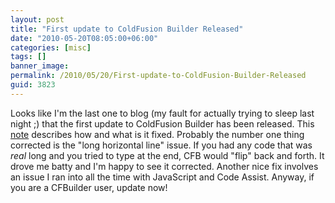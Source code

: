 ```yaml
---
layout: post
title: "First update to ColdFusion Builder Released"
date: "2010-05-20T08:05:00+06:00"
categories: [misc]
tags: []
banner_image: 
permalink: /2010/05/20/First-update-to-ColdFusion-Builder-Released
guid: 3823
---
```


Looks like I'm the last one to blog (my fault for actually trying to sleep last night ;) that the first update to ColdFusion Builder has been released. This <a href="http://kb2.adobe.com/cps/846/cpsid_84607.html">note</a> describes how and what is it fixed. Probably the number one thing corrected is the "long horizontal line" issue. If you had any code that was <i>real</i> long and you tried to type at the end, CFB would "flip" back and forth. It drove me batty and I'm happy to see it corrected. Another nice fix involves an issue I ran into all the time with JavaScript and Code Assist. Anyway, if you are a CFBuilder user, update now!